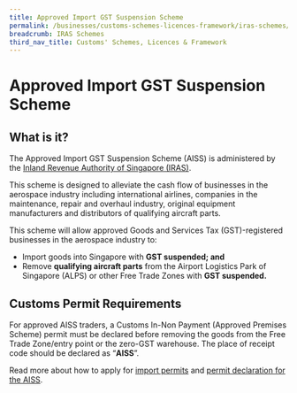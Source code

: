 ```yaml
---
title: Approved Import GST Suspension Scheme
permalink: /businesses/customs-schemes-licences-framework/iras-schemes/approved-import-gst-suspension-scheme
breadcrumb: IRAS Schemes
third_nav_title: Customs' Schemes, Licences & Framework
---
```


# Approved Import GST Suspension Scheme

## What is it?

The Approved Import GST Suspension Scheme (AISS) is administered by the  [Inland Revenue Authority of Singapore (IRAS)](https://www.iras.gov.sg/irashome/GST/GST-registered-businesses/GST-schemes/Industry-Specific-Schemes/Approved-Import-GST-Suspension-Scheme--AISS---For-Aerospace-Players-/).

This scheme is designed to alleviate the cash flow of businesses in the aerospace industry including international airlines, companies in the maintenance, repair and overhaul industry, original equipment manufacturers and distributors of qualifying aircraft parts.

This scheme will allow approved Goods and Services Tax (GST)-registered businesses in the aerospace industry to:

-   Import goods into Singapore with  **GST suspended; and**
-   Remove  **qualifying aircraft parts**  from the Airport Logistics Park of Singapore (ALPS) or other Free Trade Zones with  **GST suspended.**

## Customs Permit Requirements

For approved AISS traders, a Customs In-Non Payment (Approved Premises Scheme) permit must be declared before removing the goods from the Free Trade Zone/entry point or the zero-GST warehouse. The place of receipt code should be declared as “**AISS**”.

Read more about how to apply for  [import permits](https://www.customs.gov.sg/businesses/importing-goods/import-procedures) and  [permit declaration for the AISS](https://www.customs.gov.sg/-/media/cus/files/business/customs-schemes-licences-framework/circular22009tradenetdeclarationforaiss.pdf?la=en&hash=E0495945D29DC1D692849B7D774400A07440FD55).
